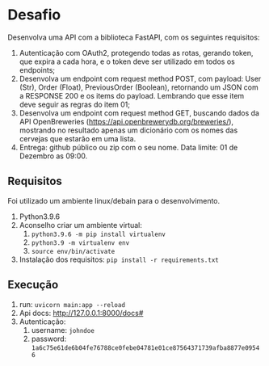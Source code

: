 # Desafio
Desenvolva uma API com a biblioteca FastAPI, com os seguintes requisitos:

1. Autenticação com OAuth2, protegendo todas as rotas, gerando token, que expira a cada hora, e o token deve ser utilizado em todos os endpoints;
2. Desenvolva um endpoint com request method POST, com payload: User (Str), Order (Float), PreviousOrder (Boolean), retornando um JSON com a RESPONSE 200 e os items do payload. Lembrando que esse item deve seguir as regras do item 01;
3. Desenvolva um endpoint com request method GET, buscando dados da API OpenBreweries (https://api.openbrewerydb.org/breweries/), mostrando no resultado apenas um dicionário com os nomes das cervejas que estarão em uma lista.
4. Entrega: github público ou zip com o seu nome. Data limite: 01 de Dezembro as 09:00.

## Requisitos
Foi utilizado um ambiente linux/debain para o desenvolvimento.
1. Python3.9.6
2. Aconselho criar um ambiente virtual:
   1. ```python3.9.6 -m pip install virtualenv```
   2. ```python3.9 -m virtualenv env```
   3. ```source env/bin/activate```
3. Instalação dos requisitos:
   ```pip install -r requirements.txt```

## Execução
1. run: ```uvicorn main:app --reload```
2. Api docs: http://127.0.0.1:8000/docs#
3. Autenticação:
   1. username: ``johndoe``
   2. password: ``1a6c75e61de6b04fe76788ce0febe04781e01ce87564371739afba8877e09546``